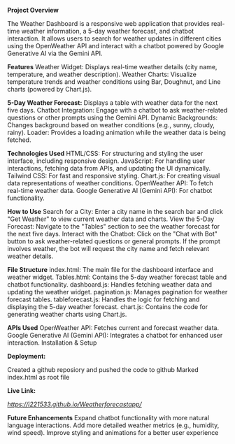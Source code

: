 <!-- Weather Dashboard -->

**Project Overview**

The Weather Dashboard is a responsive web application that provides real-time weather information, a 5-day weather forecast, and chatbot interaction. It allows users to search for weather updates in different cities using the OpenWeather API and interact with a chatbot powered by Google Generative AI via the Gemini API.

**Features**
Weather Widget: Displays real-time weather details (city name, temperature, and weather description).
Weather Charts: Visualize temperature trends and weather conditions using Bar, Doughnut, and Line charts (powered by Chart.js).

**5-Day Weather Forecast:**
 Displays a table with weather data for the next five days.
Chatbot Integration: Engage with a chatbot to ask weather-related questions or other prompts using the Gemini API.
Dynamic Backgrounds: Changes background based on weather conditions (e.g., sunny, cloudy, rainy).
Loader: Provides a loading animation while the weather data is being fetched.


**Technologies Used**
HTML/CSS: For structuring and styling the user interface, including responsive design.
JavaScript: For handling user interactions, fetching data from APIs, and updating the UI dynamically.
Tailwind CSS: For fast and responsive styling.
Chart.js: For creating visual data representations of weather conditions.
OpenWeather API: To fetch real-time weather data.
Google Generative AI (Gemini API): For chatbot functionality.

**How to Use**
Search for a City: Enter a city name in the search bar and click "Get Weather" to view current weather data and charts.
View the 5-Day Forecast: Navigate to the "Tables" section to see the weather forecast for the next five days.
Interact with the Chatbot: Click on the "Chat with Bot" button to ask weather-related questions or general prompts. If the prompt involves weather, the bot will request the city name and fetch relevant weather details.

**File Structure**
index.html: The main file for the dashboard interface and weather widget.
Tables.html: Contains the 5-day weather forecast table and chatbot functionality.
dashboard.js: Handles fetching weather data and updating the weather widget.
pagination.js: Manages pagination for weather forecast tables.
tableforecast.js: Handles the logic for fetching and displaying the 5-day weather forecast.
chart.js: Contains the code for generating weather charts using Chart.js.

**APIs Used**
OpenWeather API: Fetches current and forecast weather data.
Google Generative AI (Gemini API): Integrates a chatbot for enhanced user interaction.
Installation & Setup


**Deployment:**

Created a github reposiory and pushed the code to github 
Marked index.html as root file 

**Live Link:**

*https://i221533.github.io/Weatherforecastapp/*


**Future Enhancements**
Expand chatbot functionality with more natural language interactions.
Add more detailed weather metrics (e.g., humidity, wind speed).
Improve styling and animations for a better user experience